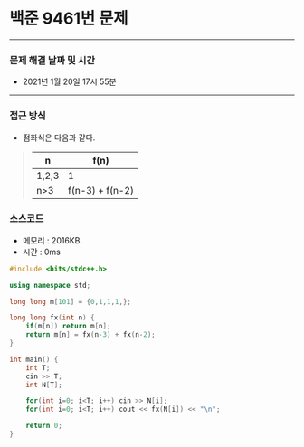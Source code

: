 
# 백준 9461번 문제

---

### 문제 해결 날짜 및 시간

- 2021년 1월 20일 17시 55분

---

### 접근 방식
- 점화식은 다음과 같다.
> n | f(n)
> --- | ---
> 1,2,3 | 1
> n>3 | f(n-3) + f(n-2)
### 소스코드
- 메모리 : 2016KB
- 시간 : 0ms
```c++
#include <bits/stdc++.h>

using namespace std;

long long m[101] = {0,1,1,1,};

long long fx(int n) {
    if(m[n]) return m[n];
    return m[n] = fx(n-3) + fx(n-2);
}

int main() {
    int T;
    cin >> T;
    int N[T];

    for(int i=0; i<T; i++) cin >> N[i];
    for(int i=0; i<T; i++) cout << fx(N[i]) << "\n";

    return 0;
}

```